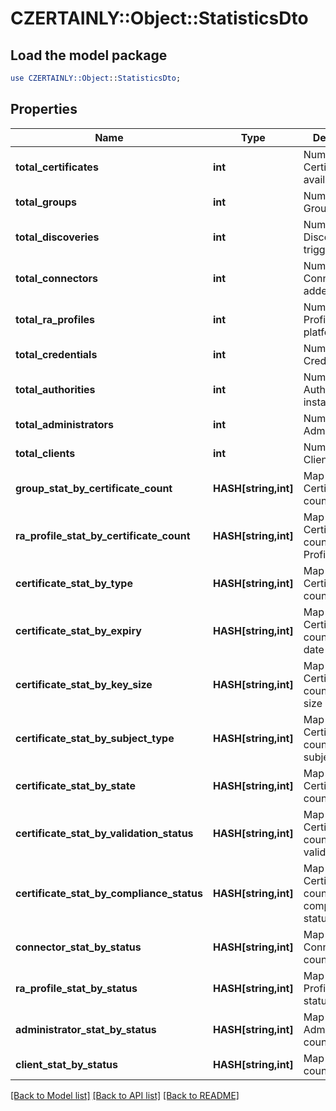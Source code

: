 # CZERTAINLY::Object::StatisticsDto

## Load the model package
```perl
use CZERTAINLY::Object::StatisticsDto;
```

## Properties
Name | Type | Description | Notes
------------ | ------------- | ------------- | -------------
**total_certificates** | **int** | Number Certificates available | [optional] 
**total_groups** | **int** | Number of Groups | [optional] 
**total_discoveries** | **int** | Number of Discoveries triggered | [optional] 
**total_connectors** | **int** | Number of Connectors added | [optional] 
**total_ra_profiles** | **int** | Number of RA Profiles in the platform | [optional] 
**total_credentials** | **int** | Number of Credentials | [optional] 
**total_authorities** | **int** | Number of Authority instances | [optional] 
**total_administrators** | **int** | Number of Administrators | [optional] 
**total_clients** | **int** | Number of Clients added | [optional] 
**group_stat_by_certificate_count** | **HASH[string,int]** | Map of Certificate count by Group | [optional] 
**ra_profile_stat_by_certificate_count** | **HASH[string,int]** | Map of Certificate count by RA Profile | [optional] 
**certificate_stat_by_type** | **HASH[string,int]** | Map of Certificate count by Type | [optional] 
**certificate_stat_by_expiry** | **HASH[string,int]** | Map of Certificate count by expiry date | [optional] 
**certificate_stat_by_key_size** | **HASH[string,int]** | Map of Certificate count by key size | [optional] 
**certificate_stat_by_subject_type** | **HASH[string,int]** | Map of Certificate count by subject type | [optional] 
**certificate_stat_by_state** | **HASH[string,int]** | Map of Certificate count by state | [optional] 
**certificate_stat_by_validation_status** | **HASH[string,int]** | Map of Certificate count by validationStatus | [optional] 
**certificate_stat_by_compliance_status** | **HASH[string,int]** | Map of Certificate count by compliance status | [optional] 
**connector_stat_by_status** | **HASH[string,int]** | Map of Connector count by status | [optional] 
**ra_profile_stat_by_status** | **HASH[string,int]** | Map of RA Profile count by status | [optional] 
**administrator_stat_by_status** | **HASH[string,int]** | Map of Administrator count by status | [optional] 
**client_stat_by_status** | **HASH[string,int]** | Map of Client count by status | [optional] 

[[Back to Model list]](../README.md#documentation-for-models) [[Back to API list]](../README.md#documentation-for-api-endpoints) [[Back to README]](../README.md)


